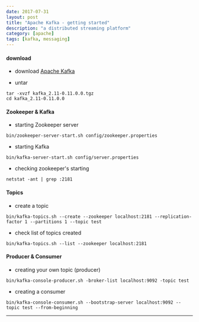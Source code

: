 ```yaml
---
date: 2017-07-31
layout: post
title: "Apache Kafka - getting started"
description: "a distributed streaming platform"
category: [apache]
tags: [kafka, messaging]
---
```


#### download
* download [Apache Kafka](https://kafka.apache.org/downloads)

* untar

```
tar -xvzf kafka_2.11-0.11.0.0.tgz
cd kafka_2.11-0.11.0.0
```

#### Zookeeper & Kafka

* starting Zookeeper server

```
bin/zookeeper-server-start.sh config/zookeeper.properties
```

* starting Kafka

```
bin/kafka-server-start.sh config/server.properties
```

* checking zookeeper's starting
```
netstat -ant | grep :2181
```

#### Topics

* create a topic

```
bin/kafka-topics.sh --create --zookeeper localhost:2181 --replication-factor 1 --partitions 1 --topic test
```

* check list of topics created

```
bin/kafka-topics.sh --list --zookeeper localhost:2181
```

#### Producer & Consumer

* creating your own topic (producer)

```
bin/kafka-console-producer.sh -broker-list localhost:9092 -topic test
```

* creating a consumer

```
bin/kafka-console-consumer.sh --bootstrap-server localhost:9092 --topic test --from-beginning
```

---

